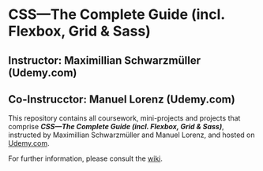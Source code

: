 # CSS&mdash;The Complete Guide (incl. Flexbox, Grid & Sass)

## Instructor: Maximillian Schwarzmüller (Udemy.com)

## Co-Instrucctor: Manuel Lorenz (Udemy.com)

This repository contains all coursework, mini-projects and projects that comprise **_CSS&mdash;The Complete
Guide (incl. Flexbox, Grid & Sass)_**, instructed by Maximillian Schwarzmüller and Manuel Lorenz, and hosted
on [Udemy.com](https://www.udemy.com).

For further information, please consult the [wiki](https://github.com/RHieger/css-complete-guide/wiki).
